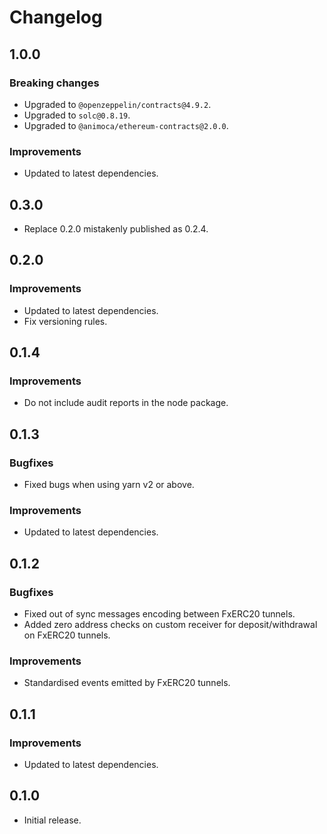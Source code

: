 # Changelog

## 1.0.0

### Breaking changes

- Upgraded to `@openzeppelin/contracts@4.9.2`.
- Upgraded to `solc@0.8.19`.
- Upgraded to `@animoca/ethereum-contracts@2.0.0`.

### Improvements

- Updated to latest dependencies.

## 0.3.0

- Replace 0.2.0 mistakenly published as 0.2.4.

## 0.2.0

### Improvements

- Updated to latest dependencies.
- Fix versioning rules.

## 0.1.4

### Improvements

- Do not include audit reports in the node package.

## 0.1.3

### Bugfixes

- Fixed bugs when using yarn v2 or above.

### Improvements

- Updated to latest dependencies.

## 0.1.2

### Bugfixes

- Fixed out of sync messages encoding between FxERC20 tunnels.
- Added zero address checks on custom receiver for deposit/withdrawal on FxERC20 tunnels.

### Improvements

- Standardised events emitted by FxERC20 tunnels.

## 0.1.1

### Improvements

- Updated to latest dependencies.

## 0.1.0

- Initial release.
